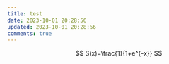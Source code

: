 ```yaml
---
title: test
date: 2023-10-01 20:28:56
updated: 2023-10-01 20:28:56
comments: true
---
```

$$
S(x)=\frac{1}{1+e^{-x}}
$$